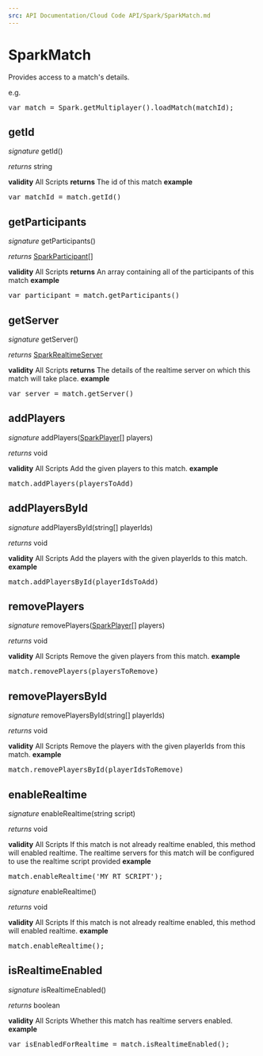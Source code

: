 ```yaml
---
src: API Documentation/Cloud Code API/Spark/SparkMatch.md
---
```


# SparkMatch

Provides access to a match's details.

e.g.

<pre rel="highlighter" code-brush="js" contenteditable="false">var match = Spark.getMultiplayer().loadMatch(matchId);</pre>


## getId
_signature_ getId()</p>
_returns_ string</p>
<b>validity</b> All Scripts
<b>returns</b>
The id of this match
<b>example</b>
<pre rel="highlighter" code-brush="js" contenteditable="false">var matchId = match.getId()</pre>

## getParticipants
_signature_ getParticipants()</p>
_returns_ [SparkParticipant](../Spark/SparkParticipant.md)[]</p>
<b>validity</b> All Scripts
<b>returns</b>
An array containing all of the participants of this match
<b>example</b>
<pre rel="highlighter" code-brush="js" contenteditable="false">var participant = match.getParticipants()</pre>

## getServer
_signature_ getServer()</p>
_returns_ [SparkRealtimeServer](../Spark/SparkRealtimeServer.md)</p>
<b>validity</b> All Scripts
<b>returns</b>
The details of the realtime server on which this match will take place.
<b>example</b>
<pre rel="highlighter" code-brush="js" contenteditable="false">var server = match.getServer()</pre>

## addPlayers
_signature_ addPlayers([SparkPlayer](../Spark/SparkPlayer.md)[] players)</p>
_returns_ void</p>
<b>validity</b> All Scripts
Add the given players to this match.
<b>example</b>
<pre rel="highlighter" code-brush="js" contenteditable="false">match.addPlayers(playersToAdd)</pre>

## addPlayersById
_signature_ addPlayersById(string[] playerIds)</p>
_returns_ void</p>
<b>validity</b> All Scripts
Add the players with the given playerIds to this match.
<b>example</b>
<pre rel="highlighter" code-brush="js" contenteditable="false">match.addPlayersById(playerIdsToAdd)</pre>

## removePlayers
_signature_ removePlayers([SparkPlayer](../Spark/SparkPlayer.md)[] players)</p>
_returns_ void</p>
<b>validity</b> All Scripts
Remove the given players from this match.
<b>example</b>
<pre rel="highlighter" code-brush="js" contenteditable="false">match.removePlayers(playersToRemove)</pre>

## removePlayersById
_signature_ removePlayersById(string[] playerIds)</p>
_returns_ void</p>
<b>validity</b> All Scripts
Remove the players with the given playerIds from this match.
<b>example</b>
<pre rel="highlighter" code-brush="js" contenteditable="false">match.removePlayersById(playerIdsToRemove)</pre>

## enableRealtime
_signature_ enableRealtime(string script)</p>
_returns_ void</p>
<b>validity</b> All Scripts
If this match is not already realtime enabled, this method will enabled realtime.
The realtime servers for this match will be configured to use the realtime script provided
<b>example</b>
<pre rel="highlighter" code-brush="js" contenteditable="false">match.enableRealtime('MY_RT_SCRIPT');</pre>


_signature_ enableRealtime()</p>
_returns_ void</p>
<b>validity</b> All Scripts
If this match is not already realtime enabled, this method will enabled realtime.
<b>example</b>
<pre rel="highlighter" code-brush="js" contenteditable="false">match.enableRealtime();</pre>

## isRealtimeEnabled
_signature_ isRealtimeEnabled()</p>
_returns_ boolean</p>
<b>validity</b> All Scripts
Whether this match has realtime servers enabled.
<b>example</b>
<pre rel="highlighter" code-brush="js" contenteditable="false">var isEnabledForRealtime = match.isRealtimeEnabled();</pre>


